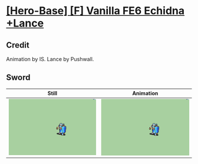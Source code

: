 # [\[Hero-Base\] \[F\] Vanilla FE6 Echidna +Lance](../)

## Credit

Animation by IS.
Lance by Pushwall.
	
## Sword

| Still | Animation |
| :---: | :-------: |
| ![Sword still](./Sword_000.png) | ![Sword animation](./Sword.gif) |

